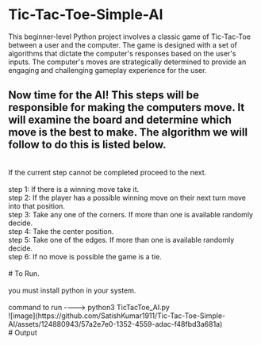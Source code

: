 # Tic-Tac-Toe-Simple-AI <br>
This beginner-level Python project involves a classic game of Tic-Tac-Toe between a user and the computer. The game is designed with a set of algorithms that dictate the computer's responses based on the user's inputs. The computer's moves are strategically determined to provide an engaging and challenging gameplay experience for the user.
<br>
## Now time for the AI! This steps will be responsible for making the computers move. It will examine the board and determine which move is the best to make. The algorithm we will follow to do this is listed below.
<br>
If the current step cannot be completed proceed to the next. <br>
<br>
step 1: If there is a winning move take it. <br>
step 2: If the player has a possible winning move on their next turn move into that position. <br>
step 3: Take any one of the corners. If more than one is available randomly decide. <br>
step 4: Take the center position. <br>
step 5: Take one of the edges. If more than one is available randomly decide. <br>
step 6: If no move is possible the game is a tie. <br>
<br>
# To Run.
<br> <br>
you must install python in your system.
<br> <br>
command to run  ---->  python3 TicTacToe_AI.py
<br>
![image](https://github.com/SatishKumar1911/Tic-Tac-Toe-Simple-AI/assets/124880943/57a2e7e0-1352-4559-adac-f48fbd3a681a)
<br>
# Output
